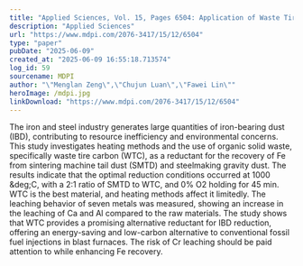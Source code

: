 ```yaml
---
title: "Applied Sciences, Vol. 15, Pages 6504: Application of Waste Tire Carbon for Iron-Containing Dust Reduction in Industrial Processes"
description: "Applied Sciences"
url: "https://www.mdpi.com/2076-3417/15/12/6504"
type: "paper"
pubDate: "2025-06-09"
created_at: "2025-06-09 16:55:18.713574"
log_id: 59
sourcename: MDPI
author: "\"Menglan Zeng\",\"Chujun Luan\",\"Fawei Lin\""
heroImage: /mdpi.jpg
linkDownload: "https://www.mdpi.com/2076-3417/15/12/6504"
---
```


The iron and steel industry generates large quantities of iron-bearing dust (IBD), contributing to resource inefficiency and environmental concerns. This study investigates heating methods and the use of organic solid waste, specifically waste tire carbon (WTC), as a reductant for the recovery of Fe from sintering machine tail dust (SMTD) and steelmaking gravity dust. The results indicate that the optimal reduction conditions occurred at 1000 &amp;deg;C, with a 2:1 ratio of SMTD to WTC, and 0% O2 holding for 45 min. WTC is the best material, and heating methods affect it limitedly. The leaching behavior of seven metals was measured, showing an increase in the leaching of Ca and Al compared to the raw materials. The study shows that WTC provides a promising alternative reductant for IBD reduction, offering an energy-saving and low-carbon alternative to conventional fossil fuel injections in blast furnaces. The risk of Cr leaching should be paid attention to while enhancing Fe recovery.
